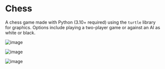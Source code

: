 # Chess

A chess game made with Python (3.10+ required) using the `turtle` library for graphics. Options include playing a two-player game or against an AI as white or black.

![image](https://github.com/user-attachments/assets/8b380efb-a0f0-47ef-a7a7-047255f2fd04)

![image](https://github.com/user-attachments/assets/56925192-c069-4a79-b6ec-eacb691fb698)

![image](https://github.com/user-attachments/assets/5c9ab848-1df2-4927-b155-a348574cc3df)
